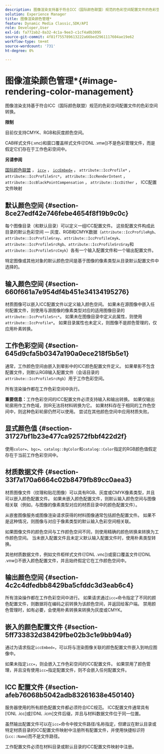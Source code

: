 ```yaml
---
description: 图像渲染支持基于符合ICC（国际颜色联盟）规范的色彩空间配置文件的色彩空间转换。
solution: Experience Manager
title: 图像渲染颜色管理*
feature: Dynamic Media Classic,SDK/API
role: Developer,User
exl-id: fa772ab2-8a32-4c1a-9ee3-c1cf4a0b3095
source-git-commit: 4f81f755789613222a66bed2961117604ae19e62
workflow-type: tm+mt
source-wordcount: '731'
ht-degree: 0%

---
```


# 图像渲染颜色管理*{#image-rendering-color-management}

图像渲染支持基于符合ICC（国际颜色联盟）规范的色彩空间配置文件的色彩空间转换。

**限制**

目前仅支持CMYK、RGB和灰度颜色空间。

CAB样式文件(.vnc)和窗口覆盖样式文件([!DNL .vnw])不是色彩管理文件，而是假定它们存在于工作色彩空间中。

**另请参阅**

[国际颜色联盟](https://www.color.org/index.xalter) ， [`icc=`](../../../../../ir-api/http-protocol/image-rendering-api-ref/c-ir-http-protocol-ref/c-ir-http-protocol-command-reference/r-ir-icc.md#reference-86a2fff3cef24982ad2063d977a16e06) ， [`iccEmbed=`](../../../../../ir-api/http-protocol/image-rendering-api-ref/c-ir-http-protocol-ref/c-ir-http-protocol-command-reference/r-ir-iccembed.md#reference-47a433138c7c4b29b9b29871b2491a7f) ， `attribute::IccProfile*` ， `attribute::IccProfileSrc*`， `attribute::IccRenderIntent` ， `attribute::IccBlackPointCompensation` ， `attribute::IccDither` ， ICC配置文件映射

## 默认颜色空间 {#section-8ce27edf42e746febe4654f8f19b9c0c}

每个图像目录（和默认目录）可以定义一组ICC配置文件。 这些配置文件构成此目录的默认色彩空间 — 灰度、RGB和CMYK数据（`attribute::IccProfileRgb`、`attribute::IccProfileGray`、`attribute::IccProfileCmyk`、`attribute::IccProfileSrcRgb`、`attribute::IccProfileSrcGray`和`attribute::IccProfileSrcCmyk`）各有一个输入配置文件和一个输出配置文件。

特定图像或其他对象的默认颜色空间是基于图像的像素类型从目录默认配置文件中选择的。

## 输入颜色空间 {#section-660f661a7e954df4b451e34134195276}

材质图像可以嵌入ICC配置文件以定义输入颜色空间。 如果未在源图像中嵌入任何配置文件，则使用与源图像的像素类型对应的适用图像目录的`attribute::IccProfileSrc*`。 如果未在图像目录中定义此属性，则使用`attribute::IccProfile*`。 如果目录属性也未定义，则图像不是颜色管理的，仅应用朴素转换。

## 工作色彩空间 {#section-645d9cfa5b0347a190a0ece218f5b5e1}

通常，工作颜色空间由嵌入到晕影中的ICC颜色配置文件定义。 如果晕影不包含配置文件，则默认RGB输入配置文件（会话目录的`attribute::IccProfileSrcRgb`）用于工作色彩空间。

所有渲染操作都在工作色彩空间中执行。

**重要信息：**&#x200B;工作色彩空间的ICC配置文件必须支持输入和输出转换。 如果仅输出轮廓用作工作色域，则IR无法将材料转换为它。 如果材料存在于相同的工作色空间中，则这种色彩轮廓仍然可以使用。 尝试在其他颜色空间中应用材质失败。

## 显式颜色值 {#section-31727bf1b23e477ca92572fbbf422d2f}

使用`color=`、`bgc=`、`catalog::BgColor`和`catalog::Color`指定的RGB颜色值假定存在于当前工作色彩空间中。

## 材质数据文件 {#section-33f7a170a6664c02b8479fb89cc0aea3}

材质图像文件（纹理和贴花图像）可以具有RGB、灰度或CMYK像素类型，并且可以嵌入颜色配置文件。 如果未嵌入颜色配置文件，则默认输入颜色空间与图像相关联（例如，与图像的像素类型对应的材质目录中的颜色配置文件）。

从嵌套图像服务或图像渲染请求获得的材料图像通常包括颜色配置文件。 如果不是这种情况，则图像与对应于像素类型的默认输入色彩空间相关联。

如果图像文件的颜色空间与工作颜色空间不同，则使用精确的颜色转换来转换为工作颜色空间。 当未嵌入配置文件且未定义默认输入配置文件时，使用朴素类型转换。

其他材质数据文件，例如文件柜样式文件([!DNL .vnc])或窗口覆盖文件([!DNL .vnw])不嵌入颜色配置文件，并且始终假定它在工作颜色空间中。

## 输出颜色空间 {#section-4c2c4dfedbb8429ba5cfddc3d3eab6c4}

所有渲染操作都在工作色彩空间中进行。 如果请求通过`icc=`命令指定了不同的颜色配置文件，则数据将在编码之前转换为该颜色空间，并返回给客户端。 禁用颜色管理时，如有必要，会使用朴素转换来转换为灰度或CMYK。

## 嵌入的颜色配置文件 {#section-5ff733832d38429fbe02b3c1e9bb94a9}

通过为请求指定`iccEmbed=`，可以将与渲染图像关联的颜色配置文件嵌入到响应图像中。

如果未指定`icc=`，则会嵌入工作色彩空间的ICC配置文件。 如果禁用了颜色管理，并且没有使用`icc=`指定配置文件，则不会嵌入任何配置文件。

## ICC 配置文件 {#section-afeb76068b5042adb83261638e450140}

服务器使用的所有颜色配置文件都必须符合ICC规范。 ICC配置文件通常具有[!DNL .icc]或[!DNL .icm]文件后缀，并且与材料数据文件位于同一位置。

虽然输出配置文件可以在`icc=`命令中按文件路径/名称指定，但建议在默认目录或特定材质目录的ICC配置文件映射中注册所有配置文件，并使用快捷标识符(`icc::Name`)而不是文件路径。

工作配置文件必须在材料目录或默认目录的ICC配置文件映射中注册。

